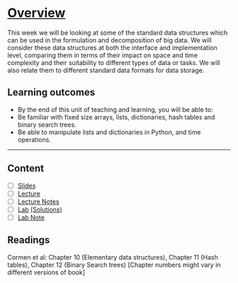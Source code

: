 # [Overview](https://canvas.sussex.ac.uk/courses/31352/pages/overview-and-reading-unit-1?module_item_id=1432868)
This week we will be looking at some of the standard data structures which can be used in the formulation and decomposition of big data. We will consider these data structures at both the interface and implementation level, comparing them in terms of their impact on space and time complexity and their suitability to different types of data or tasks. We will also relate them to different standard data formats for data storage.

## Learning outcomes

- By the end of this unit of teaching and learning, you will be able to:
- Be familiar with fixed size arrays, lists, dictionaries, hash tables and binary search trees.
- Be able to manipulate lists and dictionaries in Python, and time operations.

--- 

## Content
- [ ] [Slides]()
- [ ] [Lecture]()
- [ ] [Lecture Notes]()
- [ ] [Lab]() [(Solutions)]()
- [ ] [Lab Note]()

## Readings

Cormen et al: Chapter 10 (Elementary data structures), Chapter 11 (Hash tables), Chapter 12 (Binary Search trees) [Chapter numbers might vary in different versions of book]
